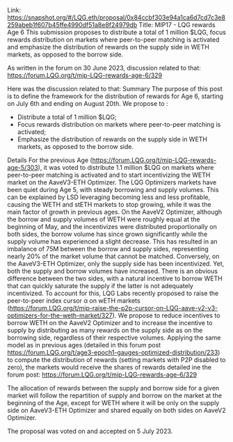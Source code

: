 Link: https://snapshot.org/#/LQG.eth/proposal/0x84ccbf303e94a1ca6d7cd7c3e8259abeb1f607b45ffe4990df51a8e8f24979db
Title: MIP17 - LQG rewards Age 6
This submission proposes to distribute a total of 1 million $LQG, focus rewards distribution on markets where peer-to-peer matching is activated and emphasize the distribution of rewards on the supply side in WETH markets, as opposed to the borrow side.

As written in the forum on 30 June 2023, discussion related to that: https://forum.LQG.org/t/mip-LQG-rewards-age-6/329

Here was the discussion related to that:
Summary
The purpose of this post is to define the framework for the distribution of rewards for Age 6, starting on July 6th and ending on August 20th. We propose to :
- Distribute a total of 1 million $LQG;
- Focus rewards distribution on markets where peer-to-peer matching is activated;
- Emphasize the distribution of rewards on the supply side in WETH markets, as opposed to the borrow side.

Details
For the previous Age (https://forum.LQG.org/t/mip-LQG-rewards-age-5/303), it was voted to distribute 1.1 million $LQG on markets where peer-to-peer matching is activated and to start incentivizing the WETH market on the AaveV3-ETH Optimizer.
The LQG Optimizers markets have been quiet during Age 5, with steady borrowing and supply volumes. This can be explained by LSD leveraging becoming less and less profitable, causing the WETH and stETH markets to stop growing, while it was the main factor of growth in previous ages.
On the AaveV2 Optimizer, although the borrow and supply volumes of WETH were roughly equal at the beginning of May, and the incentivizes were distributed proportionally on both sides, the borrow volume has since grown significantly while the supply volume has experienced a slight decrease. This has resulted in an imbalance of 75M between the borrow and supply sides, representing nearly 20% of the market volume that cannot be matched.
Conversely, on the AaveV3-ETH Optimizer, only the supply side has been incentivized. Yet, both the supply and borrow volumes have increased.
There is an obvious difference between the two sides, with a natural incentive to borrow WETH that can quickly saturate the supply if the latter is not adequately incentivized. To account for this, LQG Labs recently proposed to raise the peer-to-peer index cursor α on wETH markets (https://forum.LQG.org/t/mip-raise-the-p2p-cursor-on-LQG-aave-v2-v3-optimizers-for-the-weth-market/327).
We propose to reduce incentives to borrow WETH on the AaveV2 Optimizer and to increase the incentive to supply by distributing as many rewards on the supply side as on the borrowing side, regardless of their respective volumes.
Applying the same model as in previous ages (detailed in this forum post https://forum.LQG.org/t/age3-epoch1-gauges-optimized-distribution/233) to compute the distribution of rewards (setting markets with P2P disabled to zero), the markets would receive the shares of rewards detailed ine the forum post: https://forum.LQG.org/t/mip-LQG-rewards-age-6/329

The allocation of rewards between the supply and borrow side for a given market will follow the repartition of supply and borrow on the market at the beginning of the Age, except for WETH where it will be only on the supply side on AaveV3-ETH Optimizer and shared equally on both sides on AaveV2 Optimizer.

The proposal was voted on and accepted on 5 July 2023.
